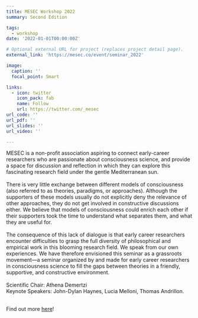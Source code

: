```yaml
---
title: MESEC Workshop 2022 
summary: Second Edition 

tags:
  - workshop 
date: '2022-01-01T00:00:00Z'

# Optional external URL for project (replaces project detail page).
external_link: 'https://mesec.co/event/seminar_2022'

image:
  caption: '' 
  focal_point: Smart

links:
  - icon: twitter
    icon_pack: fab
    name: Follow
    url: https://twitter.com/_mesec
url_code: ''
url_pdf: ''
url_slides: ''
url_video: ''

---
```


MESEC is a non-profit association aspiring to connect early-career researchers who are passionate about consciousness science, and provide a space for discussion and reflection in which they can explore this fascinating research field under the gentle Mediterranean sun.
<br/>
<br/>There is very little exchange between different models of consciousness (also referred to as theories, paradigms, or approaches). Although the supporters of these models usually do not explicitly deny the relevance of other approaches, they do not get involved in constructive discussions either. We believe that models of consciousness could enrich each other if their supporters took the time to understand what separates them, and what they are useful for.
<br/>
<br/>The consequence of this lack of dialogue is that early career researchers encounter difficulties to grasp the full diversity of philosophical and empirical work in this blooming research field. We speak from our own experiences. We have therefore envisioned this seminar as a grassroots movement—a seminar organized by and made for early career researchers in consciousness science to fill the gaps between theories in a friendly, supportive, and constructive environment.
<br/>
<br/>Scientific Chair: Athena Demertzi 
<br/>Keynote Speakers: John-Dylan Haynes, Lucia Melloni, Thomas Andrillon.

<br/>Find out more <a href="https://mesec.co/event/seminar_2022">here</a>!
